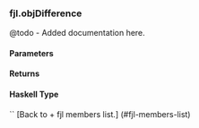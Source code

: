 ### fjl.objDifference
@todo - Added documentation here.

#### Parameters

#### Returns
 
#### Haskell Type
``
[Back to  + fjl members list.]
(#fjl-members-list)
